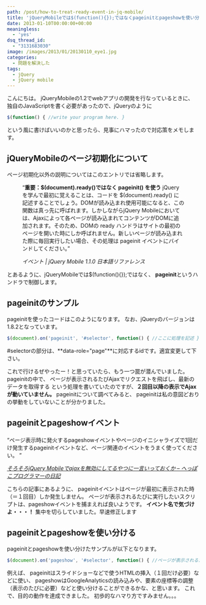 ```yaml
---
path: /post/how-to-treat-ready-event-in-jq-mobile/
title: 'jQueryMobileでは$(function(){});ではなくpageinitとpageshowを使い分けるべき'
date: 2013-01-10T00:00:00+00:00
meaningless:
  - 'yes'
dsq_thread_id:
  - "3131683030"
image: /images/2013/01/20130110_eye1.jpg
categories:
  - 問題を解決した
tags:
  - jQuery
  - jQuery mobile
---
```

<section id="intro"> 

こんにちは。 jQueryMobileの1.2でwebアプリの開発を行なっているときに、 独自のJavaScriptを書く必要があったので、jQueryのように 

```javascript
$(function() { //write your program here. }
```

 

という風に書けばいいのかと思ったら、見事にハマったので対応策をメモします。</section> 

<!--more-->

<section id="practice"> 

jQueryMobileのページ初期化について
----------------------------------------

ページ初期化以外の説明についてはこのエントリでは省略します。<figure> 

<q><strong>重要：$(document).ready()ではなく pageinit() を使う</strong> jQueryを学んで最初に覚えることは、コードを $(document).ready() に記述することでしょう。DOMが読み込まれ使用可能になると、この関数は真っ先に呼ばれます。しかしながらjQuery Mobileにおいては、Ajaxによって各ページが読み込まれてコンテンツがDOMに追加されます。そのため、DOMの ready ハンドラはサイトの最初のページを開いた時にしか呼ばれません。新しいページが読み込まれた際に毎回実行したい場合、その処理は pageinit イベントにバインドしてください。</q> <figcaption> <cite><span class="removed_link" title="http://dev.screw-axis.com/doc/jquery_mobile/api/events/">イベント | jQuery Mobile 1.1.0 日本語リファレンス</span></cite> </figcaption> </figure> 

とあるように、jQueryMobileでは$(function(){});ではなく、 **pageinit**というハンドラで制御します。</section> <section id="sample-pageinit"> 

pageinitのサンプル
----------------------------------------

pageinitを使ったコードはこのようになります。 なお、jQueryのバージョンは1.8.2となっています。 

```javascript
$(document).on('pageinit', '#selector', function() { //ここに処理を記述 });
```

 

#selectorの部分は、**data-role="page"**に対応するidです。適宜変更して下さい。

これで行けるぜやったー！と思っていたら、もう一つ罠が潜んでいました。 pageinitの中で、 ページが表示されるたびAjaxでリクエストを飛ばし、最新のデータを取得する という処理を書いていたのですが、**２回目以降の表示でAjaxが動いていません。** pageinitについて調べてみると、 pageinitは私の意図どおりの挙動をしていないことが分かりました。</section> <section id="pageinit-pageshow"> 

## pageinitとpageshowイベント<figure> 

<q>ページ表示時に発火するpageshowイベントやページのイニシャライズで1回だけ発生するpageinitイベントなど、ページ関連のイベントをうまく使ってください。 </q> <figcaption> <cite><a href="http://d.hatena.ne.jp/pikotea/20120405/1333631161" target="_blank">そろそろjQuery Mobileでajaxを無効にしてるやつに一言いっておくか – へっぽこプログラマーの日記</a></cite> </figcaption> </figure> 

こちらの記事にあるように、 pageinitイベントはページが最初に表示された時（＝１回目）しか発生しません。 ページが表示されるたびに実行したいスクリプトは、pageshowイベントを捕まえれば良いようです。 **イベント名で気づけよ・・・！** 集中を切らしていました。早速修正します</section> <section id="sample-both"> 

pageinitとpageshowを使い分ける
----------------------------------------

pageinitとpageshowを使い分けたサンプルが以下となります。 

```javascript
$(document).on('pageshow', '#selector', function() { //ページが表示されるたびに実行する }); $(document).on('pageinit', '#selector', function() { //ページが初めて読み込まれたとき１回だけ実行する });
```

 

例えば、 pageinitはスライドショーなどで使うHTMLの挿入（１回だけ必要）などに使い、 pageshowはGoogleAnalyticsの読み込みや、要素の座標等の調整（表示のたびに必要）などと使い分けることができるかな、と思います。 これで、目的の動作を達成できました。 初歩的なハマり方ですみません。。。</section> 

<div style="font-size:0px;height:0px;line-height:0px;margin:0;padding:0;clear:both">
</div>
